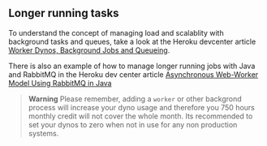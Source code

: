 ## Longer running tasks 

  To understand the concept of managing load and scalablity with background tasks and queues, take a look at the Heroku devcenter article [Worker Dynos, Background Jobs and Queueing](https://devcenter.heroku.com/articles/background-jobs-queueing).
  
  There is also an example of how to manage longer running jobs with Java and RabbitMQ in the Heroku dev center article [Asynchronous Web-Worker Model Using RabbitMQ in Java](https://devcenter.heroku.com/articles/asynchronous-web-worker-model-using-rabbitmq-in-java) 

> **Warning** Please remember, adding a `worker` or other backgrond process will increase your dyno usage and therefore you 750 hours monthly credit will not cover the whole month.  Its recommended to set your dynos to zero when not in use for any non production systems.

